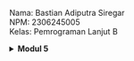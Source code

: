Nama: Bastian Adiputra Siregar\
NPM: 2306245005\
Kelas: Pemrograman Lanjut B

<details>
    <summary><b>Modul 5</b></summary>

## JMeter test plan before optimization
#### AllStudentName
![Alt text](images/allstudentname_before_optimization.png)
![Alt text](images/allstudent_before_optimize_commandline.png)

#### HighestGpa
![Alt text](images/highestgpa_before_optimize.png)
![Alt text](images/highestgpa_before_optimize_commandline.png)



## Intellij Before & After Optimization
#### AllStudentWithCourses()
##### before
![Alt text](images/AllStudentWithCourses_before.jpg)
##### after
![Alt text](images/AllStudentWithCourses_after.jpg)

#### joinStudentName()
##### before
![Alt text](images/joinStudentName_before.jpg)
##### after
![Alt text](images/joinStudentName_after.jpg)

#### findStudentWithHighestGpa()
##### before
![Alt text](images/findStudentWithHighestGpa_before.jpg)
##### after
![Alt text](images/findStudentWithHighestGpa_after.jpg)

## Re-measurement After Performance Optimization 
#### AllStudentName
![Alt text](images/allstudentname_after_optimizaiton.png)
Berdasarkan hasil pengujian sebelum dan sesudah optimasi pada kedua endpoint, terlihat bahwa setelah dilakukan optimasi terjadi peningkatan signifikan pada performa sistem. Pada endpoint "highest GPA", rata-rata waktu respon turun dari 2871 ms menjadi 931 ms, throughput meningkat dari 2.9/sec menjadi 6.2/sec, serta jumlah data yang diterima meningkat drastis dari 872.64 KB/sec menjadi 16620.74 KB/sec. Begitu juga dengan endpoint "all student name", rata-rata waktu respon turun dari 2871 ms menjadi 931 ms, throughput meningkat dari 2.9/sec menjadi 6.2/sec, dan data yang diterima juga melonjak dari 872.64 KB/sec menjadi 16620.74 KB/sec. Dengan demikian, optimasi yang dilakukan berhasil meningkatkan efisiensi dan kecepatan sistem secara signifikan, mengurangi waktu respon dan meningkatkan throughput pada kedua endpoint.

#### HighestGpa
![Alt text](images/highestgpa_after_optimize.png)
Berdasarkan dua tabel hasil pengujian sebelum dan sesudah optimasi, terlihat adanya peningkatan signifikan pada rata-rata waktu respon. Sebelum optimasi, rata-rata waktu respon adalah 393 ms dengan minimum 316 ms dan maksimum 455 ms, serta deviasi standar 48.85 ms. Setelah optimasi, rata-rata waktu respon turun drastis menjadi 81 ms dengan minimum 73 ms dan maksimum 92 ms, serta deviasi standar lebih kecil yaitu 5.68 ms. Meskipun throughput sedikit meningkat dari 9.2 request per detik menjadi 10.1 request per detik, nilai error tetap 0% di kedua kondisi. Hal ini menunjukkan bahwa optimasi yang dilakukan berhasil meningkatkan performa sistem secara signifikan dengan mengurangi waktu respon dan mempertahankan kestabilan layanan tanpa kesalahan.


# Refleksi

## Apa perbedaan pendekatan performance testing dengan JMeter dan profiling dengan IntelliJ Profiler dalam konteks optimasi performa aplikasi?
Perbedaan utama antara performance testing dengan JMeter dan profiling dengan IntelliJ Profiler ada pada tujuan dan fokusnya. JMeter digunakan untuk mengukur kinerja aplikasi dari sisi eksternal, dengan cara mensimulasikan banyak pengguna yang mengakses aplikasi secara bersamaan. Tujuannya untuk mengetahui seberapa banyak beban (load) yang bisa ditangani aplikasi, respon time, throughput, serta kestabilan sistem di bawah tekanan tertentu.

Sementara itu, IntelliJ Profiler lebih fokus ke analisis internal aplikasi, yaitu bagaimana penggunaan sumber daya (CPU, memory, threads, dan garbage collection) oleh kode yang dijalankan. Profiler membantu mengidentifikasi bottleneck di level metode atau fungsi tertentu dalam kode, seperti metode yang menghabiskan banyak waktu eksekusi atau objek yang menyebabkan memory leak.

## Bagaimana proses profiling membantu kamu dalam mengidentifikasi dan memahami titik lemah dalam aplikasi?
Proses profiling memungkinkan kita untuk melihat dengan jelas bagian mana dari kode yang paling banyak memakan resource, baik itu CPU atau memory. Misalnya, dengan IntelliJ Profiler, kita bisa melihat jika sebuah metode menghabiskan 80% waktu CPU saat aplikasi berjalan, yang berarti metode tersebut perlu dioptimalkan karena menjadi bottleneck.

Selain itu, profiling membantu memahami pattern penggunaan memory, seperti object allocation dan garbage collection. Jika ada indikasi memory leak, profiler menunjukkan class mana yang terus-menerus membuat object tanpa pernah dilepas, sehingga kita bisa melakukan perbaikan di bagian kode tersebut.

## Apakah menurut kamu IntelliJ Profiler efektif dalam membantu menganalisis dan mengidentifikasi bottleneck di kode aplikasi kamu?
Ya, IntelliJ Profiler cukup efektif karena memberikan data yang sangat detail dan visualisasi yang mudah dipahami terkait penggunaan CPU dan memory. Kita bisa langsung tahu metode mana yang lambat, thread mana yang blocking, dan bahkan bisa melihat call tree yang menunjukkan bagaimana alur eksekusi menyebabkan bottleneck tersebut. Contohnya, saat profiling aplikasi dan menemukan metode parsing JSON yang lambat.

Namun, efektivitasnya juga tergantung bagaimana kita memahami data yang ditampilkan dan menginterpretasikan hasilnya secara akurat. Kadang, profiler menunjukkan bottleneck, tapi kita tetap harus cek apakah itu memang masalah utama dari performa aplikasi secara keseluruhan.

## Apa tantangan utama yang kamu hadapi saat melakukan performance testing dan profiling, dan bagaimana kamu mengatasinya?
Salah satu tantangan terbesar saat melakukan performance testing dengan JMeter adalah menyusun skenario testing yang realistis, yang benar-benar mencerminkan kondisi dunia nyata. Misalnya, kita harus menentukan pola traffic, jumlah user, dan request secara akurat agar hasil testing mencerminkan kondisi sebenarnya. Untuk mengatasi ini, ktia bisa menganalisis log production untuk memahami perilaku pengguna sebelum membuat skenario.

Dalam profiling, tantangannya adalah memastikan profiling tidak mengubah perilaku aplikasi, karena profiling kadang bisa menambah overhead yang membuat performa aplikasi terlihat lebih lambat dari seharusnya. Solusinya, bisa menjalankan profiling di environments yang mirip production, dan melakukan profiling sampling, bukan tracing penuh, untuk mengurangi overhead.

## Apa manfaat utama yang kamu dapatkan dari penggunaan IntelliJ Profiler untuk profiling kode aplikasi kamu?
Manfaat utama dari IntelliJ Profiler adalah kemampuan melihat performa aplikasi secara granular, sampai level method dan thread. Kita bisa tahu metode mana yang paling membebani CPU, thread mana yang paling sibuk, dan alokasi memory yang berlebihan. Hal ini mempercepat proses diagnosis dan optimasi, tanpa harus menulis banyak logging atau debugging secara manual.

Selain itu, visualisasi seperti flame graph, call tree, dan allocation view sangat membantu memahami masalah kompleks dalam waktu singkat. 

## Bagaimana kamu menangani situasi ketika hasil profiling dengan IntelliJ Profiler tidak sepenuhnya konsisten dengan temuan dari performance testing menggunakan JMeter?
Ketika ada perbedaan hasil antara profiling dan performance testing, langkah pertama adalah mengevaluasi skenario dan tools yang digunakan, apakah ada perbedaan dalam pengaturan environment, dataset, atau concurrency level. Misalnya, JMeter bisa menunjukkan latency tinggi karena bottleneck di database, sedangkan profiler hanya fokus ke kode Java, sehingga penting untuk melihat end-to-end view.

Kita menggabungkan kedua hasil analisis, JMeter untuk melihat user experience di level aplikasi, dan IntelliJ Profiler untuk menggali lebih dalam di sisi aplikasi. Jika keduanya tidak sinkron, kita menjalankan tes tambahan, misalnya profiling langsung saat load testing berlangsung, untuk mendapatkan gambaran yang lebih akurat.

## Strategi apa yang kamu terapkan dalam mengoptimasi kode aplikasi setelah menganalisis hasil performance testing dan profiling? Bagaimana kamu memastikan perubahan yang kamu lakukan tidak mempengaruhi fungsionalitas aplikasi?
Setelah menganalisis hasil testing dan profiling, strategi utama adalah fokus pada bottleneck yang memberikan dampak paling besar, seperti mengoptimalkan query database yang lambat, refaktor metode yang memakan banyak CPU, atau caching data yang sering diakses. Untuk memastikan perubahan tidak merusak fungsionalitas aplikasi, kita bisa menjalankan suite automated testing (unit test, integration test) setelah refaktor.

</details>
